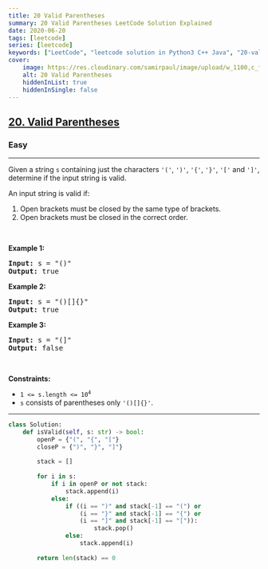 ```yaml
---
title: 20 Valid Parentheses
summary: 20 Valid Parentheses LeetCode Solution Explained
date: 2020-06-20
tags: [leetcode]
series: [leetcode]
keywords: ["LeetCode", "leetcode solution in Python3 C++ Java", "20-valid-parentheses LeetCode Solution Explained"]
cover:
    image: https://res.cloudinary.com/samirpaul/image/upload/w_1100,c_fit,co_rgb:FFFFFF,l_text:Arial_75_bold:20 Valid Parentheses - Solution Explained/problem-solving.webp
    alt: 20 Valid Parentheses
    hiddenInList: true
    hiddenInSingle: false
---
```



<h2><a href="https://leetcode.com/problems/valid-parentheses/">20. Valid Parentheses</a></h2><h3>Easy</h3><hr><div><p>Given a string <code>s</code> containing just the characters <code>'('</code>, <code>')'</code>, <code>'{'</code>, <code>'}'</code>, <code>'['</code> and <code>']'</code>, determine if the input string is valid.</p>

<p>An input string is valid if:</p>

<ol>
	<li>Open brackets must be closed by the same type of brackets.</li>
	<li>Open brackets must be closed in the correct order.</li>
</ol>

<p>&nbsp;</p>
<p><strong>Example 1:</strong></p>

<pre><strong>Input:</strong> s = "()"
<strong>Output:</strong> true
</pre>

<p><strong>Example 2:</strong></p>

<pre><strong>Input:</strong> s = "()[]{}"
<strong>Output:</strong> true
</pre>

<p><strong>Example 3:</strong></p>

<pre><strong>Input:</strong> s = "(]"
<strong>Output:</strong> false
</pre>

<p>&nbsp;</p>
<p><strong>Constraints:</strong></p>

<ul>
	<li><code>1 &lt;= s.length &lt;= 10<sup>4</sup></code></li>
	<li><code>s</code> consists of parentheses only <code>'()[]{}'</code>.</li>
</ul>
</div>

---




```python
class Solution:
    def isValid(self, s: str) -> bool:
        openP = {"(", "{", "["}
        closeP = {")", "}", "]"}
        
        stack = []
        
        for i in s:
            if i in openP or not stack:
                stack.append(i)
            else:
                if ((i == ")" and stack[-1] == "(") or 
                    (i == "}" and stack[-1] == "{") or 
                    (i == "]" and stack[-1] == "[")):
                        stack.pop()
                else:
                    stack.append(i)
        
        return len(stack) == 0
                
```
